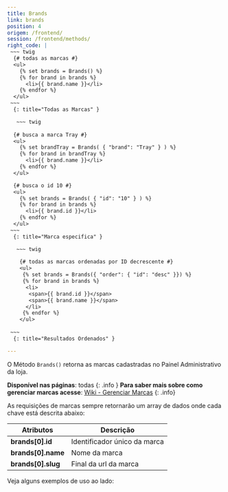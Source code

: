 ```yaml
---
title: Brands
link: brands
position: 4
origem: /frontend/ 
session: /frontend/methods/
right_code: |
 ~~~ twig
  {# todas as marcas #}
  <ul>
    {% set brands = Brands() %}
    {% for brand in brands %}
      <li>{{ brand.name }}</li>
    {% endfor %}
  </ul>
 ~~~
  {: title="Todas as Marcas" }

   ~~~ twig
  
  {# busca a marca Tray #}
  <ul>
    {% set brandTray = Brands( { "brand": "Tray" } ) %}
    {% for brand in brandTray %}
      <li>{{ brand.name }}</li>
    {% endfor %}
  </ul>

  {# busca o id 10 #}
  <ul>
    {% set brands = Brands( { "id": "10" } ) %}
    {% for brand in brands %}
      <li>{{ brand.id }}</li>
    {% endfor %}
  </ul>
 ~~~
  {: title="Marca especifica" }

   ~~~ twig
   
    {# todas as marcas ordenadas por ID decrescente #}
    <ul>
     {% set brands = Brands({ "order": { "id": "desc" }}) %}
     {% for brand in brands %}
      <li>
       <span>{{ brand.id }}</span>
       <span>{{ brand.name }}</span>
      </li>
     {% endfor %}
    </ul>
    
 ~~~
  {: title="Resultados Ordenados" }

---
```

O Método `Brands()` retorna as marcas cadastradas no Painel Administrativo da loja.

**Disponível nas páginas**: todas
{: .info }
**Para saber mais sobre como gerenciar marcas acesse**: [Wiki - Gerenciar Marcas](http://atendimento.tray.com.br/hc/pt-br/articles/211173958-Gerenciar-Marcas)
{: .info}

As requisições de marcas sempre retornarão um array de dados onde cada chave está descrita abaixo:


Atributos | Descrição
------------------- | ------
**brands[0].id** |	Identificador único da marca
**brands[0].name** |	Nome da marca
**brands[0].slug** |	Final da url da marca

Veja alguns exemplos de uso ao lado:

